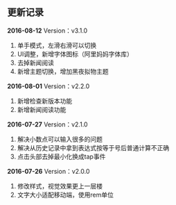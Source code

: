 ## 更新记录
**2016-08-12** Version：v3.1.0

1. 单手模式，左滑右滑可以切换
2. UI调整，新增字体图标（阿里妈妈字体库）
3. 去掉新闻阅读
4. 新增主题切换，增加黑夜拟物主题

**2016-08-01** Version：v2.2.0

1. 新增检查新版本功能
2. 新增新闻阅读功能

**2016-07-27** Version：v2.1.0

1. 解决小数点可以输入很多的问题
2. 解决从历史记录中拿到表达式按等于号后普通计算不正确
3. 点击头部去掉最小化换成tap事件

**2016-07-26** Version：v2.0.0

1. 修改样式，视觉效果更上一层楼
2. 文字大小适配移动端，使用rem单位
